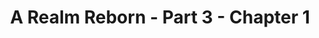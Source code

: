---
layout: chapter
expansion: A Realm Reborn
partNo: 3
partChapterNo: 1
title: A Realm Reborn - Part 3 - Chapter 1
permalink: /guide/a-realm-reborn/part3/chapter1
quests:
  - level: 24
    name: Shadow of Darkness
    partQuestNo: 1
    questId: GaiUsa405_00747
    rowId: 66283
    type: msq
  - level: 24
    name: Highbridge Times
    partQuestNo: 2
    questId: GaiUsa406_00748
    rowId: 66284
    type: msq
  - level: 25
    name: Where There Is Smoke
    partQuestNo: 3
    questId: GaiUsa504_00756
    rowId: 66292
    type: msq
  - level: 25
    name: On to Little Ala Mhigo
    partQuestNo: 4
    questId: GaiUsa505_00757
    rowId: 66293
    type: msq
  - level: 25
    name: Tea for Three
    partQuestNo: 5
    questId: GaiUsa509_00761
    rowId: 66297
    type: msq
  - level: 25
    name: Foot in the Door
    partQuestNo: 6
    questId: GaiUsa510_00762
    rowId: 66298
    type: msq
  - level: 26
    name: Meeting with the Resistance
    partQuestNo: 7
    questId: GaiUsa601_00763
    rowId: 66299
    type: msq
  - level: 26
    name: Killing Him Softly
    partQuestNo: 8
    questId: GaiUsa603_00765
    rowId: 66301
    type: msq
  - level: 27
    name: Helping Horn
    partQuestNo: 9
    questId: GaiUsa701_00774
    rowId: 66310
    type: msq
  - level: 27
    name: He Ain't Heavy
    partQuestNo: 10
    questId: GaiUsa702_00775
    rowId: 66311
    type: msq
  - level: 27
    name: Come Highly Recommended
    partQuestNo: 11
    questId: GaiUsa703_00776
    rowId: 66312
    type: msq
  - level: 27
    name: The Bear and the Young'uns' Cares
    partQuestNo: 12
    questId: GaiUsa704_00777
    rowId: 66313
    type: msq
  - level: 27
    name: Wilred Wants You
    partQuestNo: 13
    questId: GaiUsa705_00778
    rowId: 66314
    type: msq
  - level: 27
    name: Big Trouble in Little Ala Mhigo
    partQuestNo: 14
    questId: GaiUsa709_00782
    rowId: 66318
    soloDuty:
      levelSync: 31
      timeLimit: 30
    type: msq
  - level: 27
    name: Back to Square One
    partQuestNo: 15
    questId: GaiUsa710_00783
    rowId: 66319
    type: msq
  - level: 27
    name: Terror at Fallgourd
    partQuestNo: 16
    questId: XxaUsa711_03863
    rowId: 69399
    type: msq
  - level: 28
    name: Ziz Is So Ridiculous
    partQuestNo: 17
    questId: XxaUsa801_03864
    rowId: 69400
    type: msq
  - level: 28
    name: Seeing Eye to Winged Eye
    partQuestNo: 18
    questId: GaiUsa802_00786
    rowId: 66322
    type: msq
  - level: 28
    name: Power of Deduction
    partQuestNo: 19
    questId: GaiUsa904_00799
    rowId: 66335
    type: msq
  - level: 28
    name: Secret of the White Lily
    partQuestNo: 20
    questId: GaiUsa905_00800
    rowId: 66336
    type: msq
  - level: 28
    name: Skeletons in Her Closet
    partQuestNo: 21
    questId: GaiUsa906_00801
    rowId: 66337
    type: msq
    unlocks:
      - levelRequired: 28
        levelSync: 31
        name: Haukke Manor
        type: dungeon
  - level: 30
    name: Wrath of the Titan
    partQuestNo: 22
    questId: ManFst309_00516
    rowId: 66052
    type: msq
  - level: 30
    name: Tales from the Tidus Slayer
    partQuestNo: 23
    questId: GaiUsb002_00809
    rowId: 66345
    type: msq
  - level: 30
    name: Hungry Hungry Goobbues
    partQuestNo: 24
    questId: GaiUsb003_00810
    rowId: 66346
    type: msq
  - level: 30
    name: The Lominsan Way
    partQuestNo: 25
    questId: GaiUsb004_00811
    rowId: 66347
    soloDuty:
      levelSync: 34
      timeLimit: 30
    type: msq
  - level: 30
    name: Nix That
    partQuestNo: 26
    questId: GaiUsb005_00812
    rowId: 66348
    type: msq
  - level: 30
    name: A Modest Proposal
    partQuestNo: 27
    questId: GaiUsb007_00814
    rowId: 66350
    type: msq
  - level: 30
    name: Trial by Turtle
    partQuestNo: 28
    questId: XxaUsb012_03865
    rowId: 69401
    type: msq
  - level: 31
    name: The Perfect Prey
    partQuestNo: 29
    questId: GaiUsb102_00821
    rowId: 66357
    type: msq
  - level: 31
    name: When the Worm Turns
    partQuestNo: 30
    questId: GaiUsb103_00822
    rowId: 66358
    type: msq
  - level: 31
    name: There and Back Again
    partQuestNo: 31
    questId: GaiUsb112_00831
    rowId: 66367
    type: msq
  - level: 32
    name: The Things We Do for Cheese
    partQuestNo: 32
    questId: GaiUsb201_00832
    rowId: 66368
    type: msq
    unlocks:
      - levelRequired: 32
        levelSync: 34
        name: Brayflox's Longstop
        type: dungeon
  - level: 32
    name: What Do You Mean You Forgot the Wine
    partQuestNo: 33
    questId: XxaUsb208_03866
    rowId: 69402
    type: msq
  - level: 32
    name: An Offer You Can Refuse
    partQuestNo: 34
    questId: GaiUsb209_00840
    rowId: 66376
    type: msq
  - level: 32
    name: It Won't Work
    partQuestNo: 35
    questId: GaiUsb212_00843
    rowId: 66379
    type: msq
  - level: 33
    name: Give a Man a Drink
    partQuestNo: 36
    questId: GaiUsb304_00845
    rowId: 66381
    type: msq
  - level: 33
    name: That Weight
    partQuestNo: 37
    questId: GaiUsb305_00846
    rowId: 66382
    type: msq
  - level: 33
    name: Battle Scars
    partQuestNo: 38
    questId: GaiUsb307_00848
    rowId: 66384
    type: msq
  - level: 33
    name: It Was a Very Good Year
    partQuestNo: 39
    questId: GaiUsb309_00850
    rowId: 66386
    type: msq
  - level: 33
    name: In the Company of Heroes
    partQuestNo: 40
    questId: GaiUsb314_00855
    rowId: 66391
    type: msq
  - level: 33
    name: As You Wish
    partQuestNo: 41
    questId: GaiUsb315_00856
    rowId: 66392
    type: msq
  - level: 34
    name: Lord of Crags
    partQuestNo: 42
    questId: GaiUsb401_00857
    rowId: 66393
    type: msq
    unlocks:
      - levelRequired: 34
        levelSync: 36
        name: the Navel
        type: trial

---